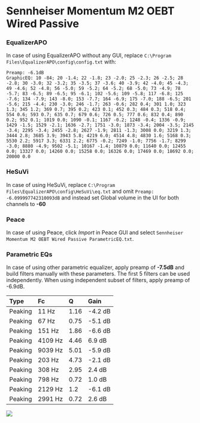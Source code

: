 # Sennheiser Momentum M2 OEBT Wired Passive

### EqualizerAPO
In case of using EqualizerAPO without any GUI, replace `C:\Program Files\EqualizerAPO\config\config.txt`
with:
```
Preamp: -6.1dB
GraphicEQ: 10 -84; 20 -1.4; 22 -1.8; 23 -2.0; 25 -2.3; 26 -2.5; 28 -2.8; 30 -3.0; 32 -3.2; 35 -3.5; 37 -3.6; 40 -3.9; 42 -4.0; 45 -4.3; 49 -4.6; 52 -4.8; 56 -5.0; 59 -5.2; 64 -5.2; 68 -5.0; 73 -4.9; 78 -5.7; 83 -6.5; 89 -6.5; 95 -6.1; 102 -5.6; 109 -5.8; 117 -6.8; 125 -7.6; 134 -7.9; 143 -8.0; 153 -7.7; 164 -6.9; 175 -7.0; 188 -6.5; 201 -5.6; 215 -4.4; 230 -3.0; 246 -1.7; 263 -0.6; 282 0.4; 301 1.0; 323 1.3; 345 1.2; 369 0.7; 395 0.2; 423 0.1; 452 0.3; 484 0.3; 518 0.4; 554 0.6; 593 0.7; 635 0.7; 679 0.6; 726 0.5; 777 0.6; 832 0.4; 890 0.2; 952 0.1; 1019 0.0; 1090 -0.1; 1167 -0.2; 1248 -0.4; 1336 -0.9; 1429 -1.5; 1529 -2.1; 1636 -2.7; 1751 -3.0; 1873 -3.4; 2004 -3.5; 2145 -3.4; 2295 -3.4; 2455 -2.8; 2627 -1.9; 2811 -1.3; 3008 0.0; 3219 1.3; 3444 2.8; 3685 3.9; 3943 5.8; 4219 6.0; 4514 4.8; 4830 1.6; 5168 0.3; 5530 2.2; 5917 3.3; 6331 2.2; 6775 -0.2; 7249 -1.0; 7756 -1.7; 8299 -3.0; 8880 -4.9; 9502 -5.1; 10167 -1.4; 10879 0.0; 11640 0.0; 12455 0.0; 13327 0.0; 14260 0.0; 15258 0.0; 16326 0.0; 17469 0.0; 18692 0.0; 20000 0.0
```

### HeSuVi
In case of using HeSuVi, replace `C:\Program Files\EqualizerAPO\config\HeSuVi\eq.txt` and omit `Preamp:
-6.099997742310093dB` and instead set Global volume in the UI for both channels to **-60**

### Peace
In case of using Peace, click *Import* in Peace GUI and select `Sennheiser Momentum M2 OEBT Wired Passive ParametricEQ.txt`.

### Parametric EQs
In case of using other parametric equalizer, apply preamp of **-7.5dB** and build filters manually
with these parameters. The first 5 filters can be used independently.
When using independent subset of filters, apply preamp of -6.9dB.

| Type    | Fc      |    Q | Gain    |
|:--------|:--------|:-----|:--------|
| Peaking | 11 Hz   | 1.16 | -4.2 dB |
| Peaking | 67 Hz   | 0.75 | -5.1 dB |
| Peaking | 151 Hz  | 1.86 | -6.6 dB |
| Peaking | 4109 Hz | 4.46 | 6.9 dB  |
| Peaking | 9039 Hz | 5.01 | -5.9 dB |
| Peaking | 203 Hz  | 4.73 | -2.1 dB |
| Peaking | 308 Hz  | 2.95 | 2.4 dB  |
| Peaking | 798 Hz  | 0.72 | 1.0 dB  |
| Peaking | 2129 Hz | 1.2  | -6.1 dB |
| Peaking | 2991 Hz | 0.72 | 2.6 dB  |

![](https://raw.githubusercontent.com/jaakkopasanen/AutoEq/master/results/innerfidelity/sbaf-serious/Sennheiser%20Momentum%20M2%20OEBT%20Wired%20Passive/Sennheiser%20Momentum%20M2%20OEBT%20Wired%20Passive.png)